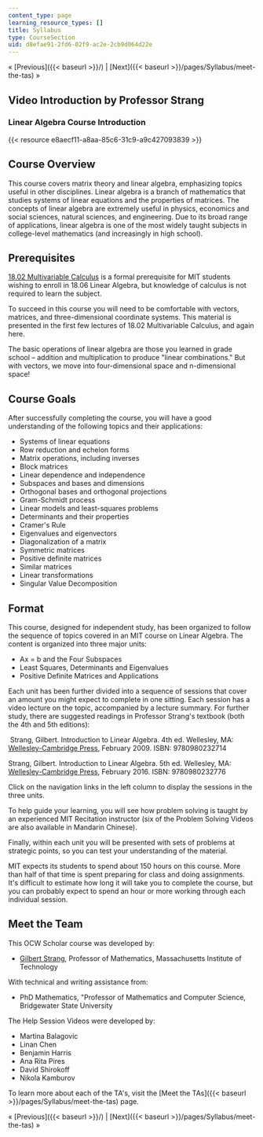 ```yaml
---
content_type: page
learning_resource_types: []
title: Syllabus
type: CourseSection
uid: d8efae91-2fd6-02f9-ac2e-2cb9d064d22e
---
```


« [Previous]({{< baseurl >}}/) | [Next]({{< baseurl >}}/pages/Syllabus/meet-the-tas) »

Video Introduction by Professor Strang
--------------------------------------

### Linear Algebra Course Introduction

{{< resource e8aecf11-a8aa-85c6-31c9-a9c427093839 >}}

Course Overview
---------------

This course covers matrix theory and linear algebra, emphasizing topics useful in other disciplines. Linear algebra is a branch of mathematics that studies systems of linear equations and the properties of matrices. The concepts of linear algebra are extremely useful in physics, economics and social sciences, natural sciences, and engineering. Due to its broad range of applications, linear algebra is one of the most widely taught subjects in college-level mathematics (and increasingly in high school).

Prerequisites
-------------

[18.02 Multivariable Calculus](/courses/18-02-multivariable-calculus-fall-2007) is a formal prerequisite for MIT students wishing to enroll in 18.06 Linear Algebra, but knowledge of calculus is not required to learn the subject.

To succeed in this course you will need to be comfortable with vectors, matrices, and three-dimensional coordinate systems. This material is presented in the first few lectures of 18.02 Multivariable Calculus, and again here.

The basic operations of linear algebra are those you learned in grade school – addition and multiplication to produce "linear combinations." But with vectors, we move into four-dimensional space and n-dimensional space!

Course Goals
------------

After successfully completing the course, you will have a good understanding of the following topics and their applications:

*   Systems of linear equations
*   Row reduction and echelon forms
*   Matrix operations, including inverses
*   Block matrices
*   Linear dependence and independence
*   Subspaces and bases and dimensions
*   Orthogonal bases and orthogonal projections
*   Gram-Schmidt process
*   Linear models and least-squares problems
*   Determinants and their properties
*   Cramer's Rule
*   Eigenvalues and eigenvectors
*   Diagonalization of a matrix
*   Symmetric matrices
*   Positive definite matrices
*   Similar matrices
*   Linear transformations
*   Singular Value Decomposition

Format
------

This course, designed for independent study, has been organized to follow the sequence of topics covered in an MIT course on Linear Algebra. The content is organized into three major units:

*   Ax = b and the Four Subspaces
*   Least Squares, Determinants and Eigenvalues
*   Positive Definite Matrices and Applications

Each unit has been further divided into a sequence of sessions that cover an amount you might expect to complete in one sitting. Each session has a video lecture on the topic, accompanied by a lecture summary. For further study, there are suggested readings in Professor Strang's textbook (both the 4th and 5th editions):

 Strang, Gilbert. Introduction to Linear Algebra. 4th ed. Wellesley, MA: [Wellesley-Cambridge Press](http://www.wellesleycambridge.com/), February 2009. ISBN: 9780980232714

Strang, Gilbert. Introduction to Linear Algebra. 5th ed. Wellesley, MA: [Wellesley-Cambridge Press](http://www.wellesleycambridge.com/), February 2016. ISBN: 9780980232776

Click on the navigation links in the left column to display the sessions in the three units.  
  
To help guide your learning, you will see how problem solving is taught by an experienced MIT Recitation instructor (six of the Problem Solving Videos are also available in Mandarin Chinese).

Finally, within each unit you will be presented with sets of problems at strategic points, so you can test your understanding of the material.  
  
MIT expects its students to spend about 150 hours on this course. More than half of that time is spent preparing for class and doing assignments. It's difficult to estimate how long it will take you to complete the course, but you can probably expect to spend an hour or more working through each individual session.

Meet the Team
-------------

This OCW Scholar course was developed by:

*   [Gilbert Strang](http://math.mit.edu/~gs/), Professor of Mathematics, Massachusetts Institute of Technology

With technical and writing assistance from:

*   PhD Mathematics, "Professor of Mathematics and Computer Science, Bridgewater State University

The Help Session Videos were developed by:

*   Martina Balagovic
*   Linan Chen
*   Benjamin Harris
*   Ana Rita Pires
*   David Shirokoff
*   Nikola Kamburov

To learn more about each of the TA's, visit the [Meet the TAs]({{< baseurl >}}/pages/Syllabus/meet-the-tas) page.

« [Previous]({{< baseurl >}}/) | [Next]({{< baseurl >}}/pages/Syllabus/meet-the-tas) »